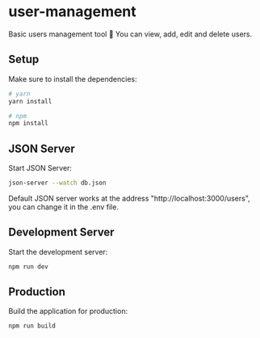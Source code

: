 # user-management

Basic users management tool 👤 You can view, add, edit and delete users.

## Setup

Make sure to install the dependencies:

```bash
# yarn
yarn install

# npm
npm install
```

## JSON Server

Start JSON Server:

```bash
json-server --watch db.json
```

Default JSON server works at the address "http://localhost:3000/users", you can change it in the .env file.

## Development Server

Start the development server:

```bash
npm run dev
```

## Production

Build the application for production:

```bash
npm run build
```
